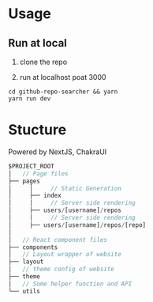# Usage

## Run at local

1. clone the repo

2. run at localhost poat 3000
```
cd github-repo-searcher && yarn
yarn run dev
```

# Stucture

Powered by NextJS, ChakraUI

```jsx
$PROJECT_ROOT
│   // Page files
├── pages
│     │     // Static Generation
│     ├── index 
│     │     // Server side rendering
│     ├── users/[username]/repos
│     │     // Server side rendering
│     ├── users/[username]/repos/[repo] 
│     
│   // React component files
├── components
│   // Layout wrapper of website
├── layout
│   // theme config of website
├── theme
│   // Some helper function and API
└── utils
```
